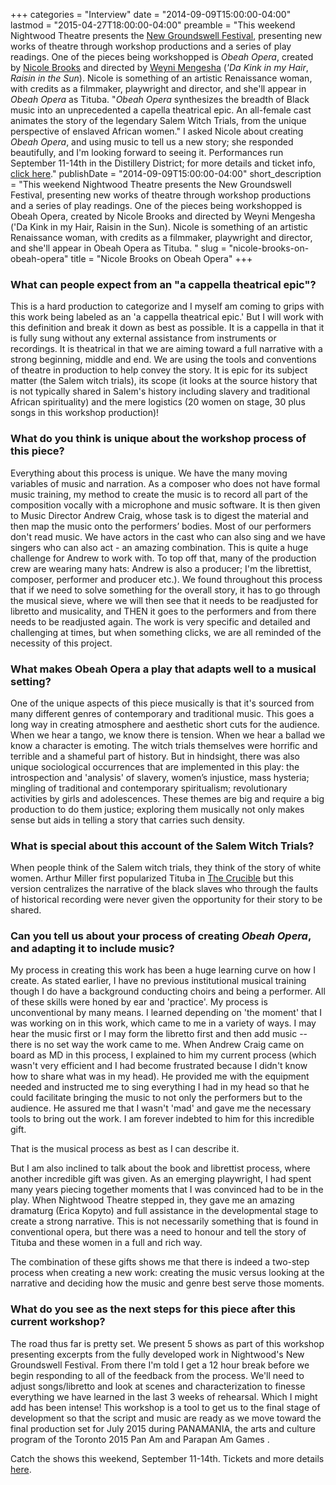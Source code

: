 +++
categories = "Interview"
date = "2014-09-09T15:00:00-04:00"
lastmod = "2015-04-27T18:00:00-04:00"
preamble = "This weekend Nightwood Theatre presents the [New Groundswell Festival](http://www.nightwoodtheatre.net/index.php/whats_on/groundswell_festival#tab1), presenting new works of theatre through workshop productions and a series of play readings. One of the pieces being workshopped is _Obeah Opera_, created by [Nicole Brooks](http://caribbeantales-events.com/?page_id=6419) and directed by [Weyni Mengesha](http://weynimengesha.com/) (_'Da Kink in my Hair_, _Raisin in the Sun_). Nicole is something of an artistic Renaissance woman, with credits as a filmmaker, playwright and director, and she'll appear in _Obeah Opera_ as Tituba. \"_Obeah Opera_ synthesizes the breadth of Black music into an unprecedented a capella theatrical epic. An all-female cast animates the story of the legendary Salem Witch Trials, from the unique perspective of enslaved African women.\" I asked Nicole about creating _Obeah Opera_, and using music to tell us a new story; she responded beautifully, and I'm looking forward to seeing it. Performances run September 11-14th in the Distillery District; for more details and ticket info, [click here](http://www.nightwoodtheatre.net/index.php/whats_on/groundswell_festival#tab2)."
publishDate = "2014-09-09T15:00:00-04:00"
short_description = "This weekend Nightwood Theatre presents the New Groundswell Festival, presenting new works of theatre through workshop productions and a series of play readings. One of the pieces being workshopped is Obeah Opera, created by Nicole Brooks and directed by Weyni Mengesha (&#039;Da Kink in my Hair, Raisin in the Sun). Nicole is something of an artistic Renaissance woman, with credits as a filmmaker, playwright and director, and she&#039;ll appear in Obeah Opera as Tituba. "
slug = "nicole-brooks-on-obeah-opera"
title = "Nicole Brooks on Obeah Opera"
+++

### What can people expect from an "a cappella theatrical epic"?

This is a hard production to categorize and I myself am coming to grips with this work being labeled as an 'a cappella theatrical epic.' But I will work with this definition and break it down as best as possible. It is a cappella in that it is fully sung without any external assistance from instruments or recordings. It is theatrical in that we are aiming toward a full narrative with a strong beginning, middle and end. We are using the tools and conventions of theatre in production to help convey the story. It is epic for its subject matter (the Salem witch trials), its scope (it looks at the source history that is not typically shared in Salem's history including slavery and traditional African spirituality) and the mere logistics (20 women on stage, 30 plus songs in this workshop production)!

### What do you think is unique about the workshop process of this piece?

Everything about this process is unique. We have the many moving variables of music and narration. As a composer who does not have formal music training, my method to create the music is to record all part of the composition vocally with a microphone and music software. It is then given to Music Director Andrew Craig, whose task is to digest the material and then map the music onto the performers’ bodies. Most of our performers don't read music. We have actors in the cast who can also sing and we have singers who can also act - an amazing combination. This is quite a huge challenge for Andrew to work with. To top off that, many of the production crew are wearing many hats: Andrew is also a producer; I'm the librettist, composer, performer and producer etc.). We found throughout this process that if we need to solve something for the overall story, it has to go through the musical sieve, where we will then see that it needs to be readjusted for libretto and musicality, and THEN it goes to the performers and from there needs to be readjusted again. The work is very specific and detailed and challenging at times, but when something clicks, we are all reminded of the necessity of this project. 
### What makes Obeah Opera a play that adapts well to a musical setting?

One of the unique aspects of this piece musically is that it's sourced from many different genres of contemporary and traditional music. This goes a long way in creating atmosphere and aesthetic short cuts for the audience. When we hear a tango, we know there is tension. When we hear a ballad we know a character is emoting. The witch trials themselves were horrific and terrible and a shameful part of history. But in hindsight, there was also unique sociological occurrences that are implemented in this play: the introspection and 'analysis' of slavery, women’s injustice, mass hysteria; mingling of traditional and contemporary spiritualism; revolutionary activities by girls and adolescences. These themes are big and require a big production to do them justice; exploring them musically not only makes sense but aids in telling a story that carries such density. 

### What is special about this account of the Salem Witch Trials?

When people think of the Salem witch trials, they think of the story of white women. Arthur Miller first popularized Tituba in [The Crucible](http://en.wikipedia.org/wiki/The_Crucible) but this version centralizes the narrative of the black slaves who through the faults of historical recording were never given the opportunity for their story to be shared. 

### Can you tell us about your process of creating _Obeah Opera_, and adapting it to include music?

My process in creating this work has been a huge learning curve on how I create. As stated earlier, I have no previous institutional musical training though I do have a background conducting choirs and being a performer. All of these skills were honed by ear and 'practice'. My process is unconventional by many means. I learned depending on 'the moment' that I was working on in this work, which came to me in a variety of ways. I may hear the music first or I may form the libretto first and then add music -- there is no set way the work came to me.
When Andrew Craig came on board as MD in this process, I explained to him my current process (which wasn't very efficient and I had become frustrated because I didn't know how to share what was in my head). He provided me with the equipment needed and instructed me to sing everything I had in my head so that he could facilitate bringing the music to not only the performers but to the audience. He assured me that I wasn't 'mad' and gave me the necessary tools to bring out the work. I am forever indebted to him for this incredible gift.

That is the musical process as best as I can describe it.

But I am also inclined to talk about the book and librettist process, where another incredible gift was given. As an emerging playwright, I had spent many years piecing together moments that I was convinced had to be in the play. When Nightwood Theatre stepped in, they gave me an amazing dramaturg (Erica Kopyto) and full assistance in the developmental stage to create a strong narrative. This is not necessarily something that is found in conventional opera, but there was a need to honour and tell the story of Tituba and these women in a full and rich way.

The combination of these gifts shows me that there is indeed a two-step process when creating a new work: creating the music versus looking at the narrative and deciding how the music and genre best serve those moments.

### What do you see as the next steps for this piece after this current workshop?

The road thus far is pretty set. We present 5 shows as part of this workshop presenting excerpts from the fully developed work in Nightwood's New Groundswell Festival. From there I'm told I get a 12 hour break before we begin responding to all of the feedback from the process. We'll need to adjust songs/libretto and look at scenes and characterization to finesse everything we have learned in the last 3 weeks of rehearsal. Which I might add has been intense! This workshop is a tool to get us to the final stage of development so that the script and music are ready as we move toward the final production set for July 2015 during PANAMANIA, the arts and culture program of the Toronto 2015 Pan Am and Parapan Am Games .

Catch the shows this weekend, September 11-14th. Tickets and more details [here](http://www.nightwoodtheatre.net/index.php/whats_on/groundswell_festival#tab2).
